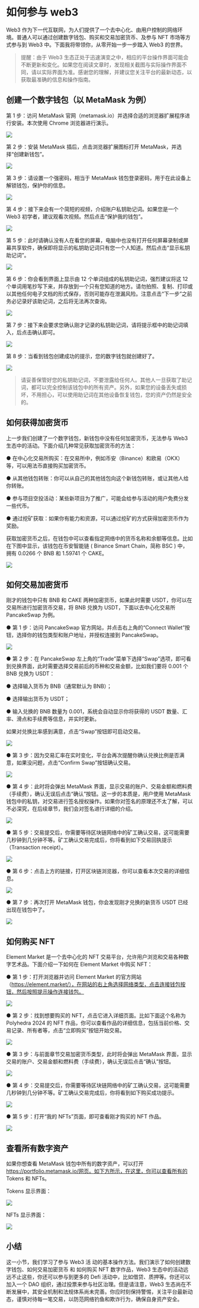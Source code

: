 # 如何参与 web3

Web3 作为下一代互联网，为人们提供了一个去中心化、由用户控制的网络环境。普通人可以通过创建数字钱包、购买和交易加密货币、及参与 NFT 市场等方式参与到 Web3 中。下面我将带领你，从零开始一步一步踏入 Web3 的世界。

> 提醒：由于 Web3 生态正处于迅速演变之中，相应的平台操作界面可能会不断更新和变化。如果您在阅读文章时，发现相关截图与实际操作界面不同，请以实际界面为准。感谢您的理解，并建议您关注平台的最新动态，以获取最准确的信息和操作指南。

## 创建一个数字钱包（以 MetaMask 为例）

第 1 步：访问 MetaMask 官网（metamask.io）并选择合适的浏览器扩展程序进行安装。本次使用 Chrome 浏览器进行演示。

![](../../../assets/article/blockchain/metamask.webp)

第 2 步：安装 MetaMask 插后，点击浏览器扩展图标打开 MetaMask，并选择“创建新钱包”。

![](../../../assets/article/blockchain/create-wallet.webp)

第 3 步：请设置一个强密码，相当于 MetaMask 钱包登录密码，用于在此设备上解锁钱包，保护你的信息。

![](../../../assets/article/blockchain/metamask-password.webp)

第 4 步：接下来会有一个简短的视频，介绍账户私钥助记词。如果您是一个 Web3 初学者，建议观看次视频。然后点击“保护我的钱包”。

![](../../../assets/article/blockchain/metamask-protect.webp)

第 5 步：此时请确认没有人在看您的屏幕，电脑中也没有打开任何屏幕录制或屏幕共享软件，确保即将显示的私钥助记词只有您一个人知道。然后点击“显示私钥助记词”。

![](../../../assets/article/blockchain/metamask-key.webp)

第 6 步：你会看到界面上显示由 12 个单词组成的私钥助记词，强烈建议将这 12 个单词用笔抄写下来，并存放到一个只有您知道的地方。请勿拍照、复制、打印或以其他任何电子文档的形式保存，否则可能存在泄漏风险。注意点击“下一步”之前务必记录好该助记词，之后将无法再次查询。

![](../../../assets/article/blockchain/metamask-writekey.webp)

第 7 步：接下来会要求您确认刚才记录的私钥助记词，请将提示框中的助记词填入，后点击确认即可。

![](../../../assets/article/blockchain/metamask-confirm.webp)

第 8 步：当看到钱包创建成功的提示，您的数字钱包就创建好了。

![](../../../assets/article/blockchain/metamask-createsuccess.webp)

> 请妥善保管好您的私钥助记词，不要泄露给任何人。其他人一旦获取了助记词，都可以完全控制该钱包中的所有资产。另外，如果您的设备丢失或损坏，不用担心，可以使用助记词在其他设备恢复钱包，您的资产仍然是安全的。

## 如何获得加密货币

上一步我们创建了一个数字钱包，新钱包中没有任何加密货币，无法参与 Web3 生态中的活动。下面介绍几种常见获取加密货币的方法：

● 在中心化交易所购买：在交易所中，例如币安（Binance）和欧易（OKX）等，可以用法币直接购买加密货币。

● 从其他钱包转账：你可以从自己的其他钱包向这个新钱包转账，或让其他人给你转账。

● 参与项目空投活动：某些新项目为了推广，可能会给参与活动的用户免费分发一些代币。

● 通过挖矿获取：如果你有能力和资源，可以通过挖矿的方式获得加密货币作为奖励。

获取加密货币之后，在钱包中可以查看指定网络中的货币名称和余额等信息。比如在下图中显示，该钱包在币安智能链 ( Binance Smart Chain，简称 BSC ) 中，拥有 0.0266 个 BNB 和 1.59741 个 CAKE。

![](../../../assets/article/blockchain/metamask-account.webp)

## 如何交易加密货币

刚才的钱包中只有 BNB 和 CAKE 两种加密货币，如果此时需要 USDT，你可以在交易所进行加密货币交易，将 BNB 兑换为 USDT，下面以去中心化交易所 PancakeSwap 为例。

● 第 1 步：访问 PancakeSwap 官方网站，并点击右上角的“Connect Wallet”按钮，选择你的钱包类型和账户地址，并授权连接到 PancakeSwap。

![](../../../assets/article/blockchain/pancake-swap.webp)

● 第 2 步：在 PancakeSwap 左上角的“Trade”菜单下选择“Swap”选项，即可看到兑换界面，此时需要选择交易前后的币种和交易金额，比如我们要将 0.001 个 BNB 兑换为 USDT：

● 选择输入货币为 BNB（通常默认为 BNB）；

● 选择输出货币为 USDT；

● 输入兑换的 BNB 数量为 0.001，系统会自动显示你将获得的 USDT 数量、汇率、滑点和手续费等信息，并实时更新。

如果对兑换比率感到满意，点击“Swap”按钮即可启动交易。

![](../../../assets/article/blockchain/pancake.webp)

● 第 3 步：因为交易汇率在实时变化，平台会再次提醒你确认兑换比例是否满意，如果没问题，点击“Confirm Swap”按钮确认交易。

![](../../../assets/article/blockchain/pancake-confirm.webp)

● 第 4 步：此时将会弹出 MetaMask 界面，显示交易的账户、交易金额和燃料费（手续费），确认无误后点击“确认”按钮。这一步的本质是，用户使用 MetaMask 钱包中的私钥，对交易进行签名授权操作。如果你对签名的原理还不太了解，可以不必深究，在后续章节，我们会对签名进行详细的介绍。

![](../../../assets/article/blockchain/pancake-pot.webp)

● 第 5 步：交易提交后，你需要等待区块链网络中的矿工确认交易，这可能需要几秒钟到几分钟不等。矿工确认交易完成后，你将看到如下交易回执提示（Transaction receipt）。

![](../../../assets/article/blockchain/pancake-receipt.webp)

● 第 6 步：点击上方的链接，打开区块链浏览器，你可以查看本次交易的详细信息。

![](../../../assets/article/blockchain/pancake-detail.webp)

● 第 7 步：再次打开 MetaMask 钱包，你会发现刚才兑换的新货币 USDT 已经出现在钱包中了。

![](../../../assets/article/blockchain/pancake-metamask.webp)

## 如何购买 NFT

Element Market 是一个去中心化的 NFT 交易平台，允许用户浏览和交易各种数字艺术品。下面介绍一下如何在 Element Market 中购买 NFT：

● 第 1 步：打开浏览器并访问 Element Market 的官方网站（https://element.market/），在网站的右上角选择网络类型，点击连接钱包按钮，然后按照提示操作连接钱包。

![](../../../assets/article/blockchain/element-market.webp)

● 第 2 步：找到想要购买的 NFT，点击它进入详细页面。比如下面这个名称为 Polyhedra 2024 的 NFT 作品，你可以查看作品的详细信息，包括当前价格、交易记录、所有者等，点击“立即购买”按钮开始交易。

![](../../../assets/article/blockchain/element-polyhedra.webp)

● 第 3 步：与前面章节交易加密货币类型，此时将会弹出 MetaMask 界面，显示交易的账户、交易金额和燃料费（手续费），确认无误后点击“确认”按钮。

![](../../../assets/article/blockchain/element-confirm.webp)

● 第 4 步：交易提交后，你需要等待区块链网络中的矿工确认交易，这可能需要几秒钟到几分钟不等。矿工确认交易完成后，你将看到如下购买成功提示。

![](../../../assets/article/blockchain/element-success.webp)

● 第 5 步：打开“我的 NFTs”页面，即可查看刚才购买的 NFT 作品。

![](../../../assets/article/blockchain/element-metamask.webp)

## 查看所有数字资产

如果你想查看 MetaMask 钱包中所有的数字资产，可以打开 https://portfolio.metamask.io/网页。如下方所示，在这里，你可以查看所有的 Tokens 和 NFTs。

Tokens 显示界面：

![](../../../assets/article/blockchain/metamask-token.webp)

NFTs 显示界面：

![](../../../assets/article/blockchain/metamask-nft.webp)

## 小结

这一小节，我们学习了参与 Web3 活 动的基本操作方法。我们演示了如何创建数字钱包、如何交易加密货币 和 如何购买 NFT 数字作品，Web3 生态中的活动远远不止这些，你还可以参与到更多的 Defi 活动中，比如借贷、质押等。你还可以加入一个 DAO 组织，通过投票来参与社区治理。但是请注意，Web3 生态尚在不断发展中，其安全机制和法规体系尚未完善。你应时刻保持警惕，关注平台最新动态，谨慎对待每一笔交易，以防范网络钓鱼和欺诈行为，确保自身资产安全。
